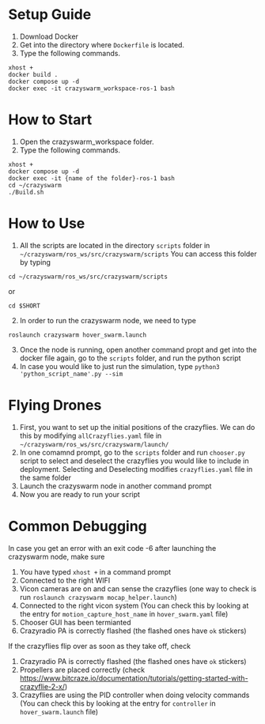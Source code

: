 # Setup Guide
1. Download Docker 
2. Get into the directory where `Dockerfile` is located.
2. Type the following commands.
```
xhost +
docker build .
docker compose up -d
docker exec -it crazyswarm_workspace-ros-1 bash
```

# How to Start
1. Open the crazyswarm_workspace folder.
2. Type the following commands.
```
xhost +
docker compose up -d
docker exec -it {name of the folder}-ros-1 bash
cd ~/crazyswarm
./Build.sh
```

# How to Use
1. All the scripts are located in the directory `scripts` folder in `~/crazyswarm/ros_ws/src/crazyswarm/scripts`
You can access this folder by typing 
```
cd ~/crazyswarm/ros_ws/src/crazyswarm/scripts
```
or
```
cd $SHORT
```

2. In order to run the crazyswarm node, we need to type
```
roslaunch crazyswarm hover_swarm.launch
```
3. Once the node is running, open another command propt and get into the docker file again, go to the `scripts` folder, and run the python script
4. In case you would like to just run the simulation, type `python3 'python_script_name'.py --sim`


# Flying Drones
1. First, you want to set up the initial positions of the crazyflies. We can do this by modifying `allCrazyflies.yaml` file in `~/crazyswarm/ros_ws/src/crazyswarm/launch/` 
2. In one comamnd prompt, go to the `scripts` folder and run `chooser.py` script to select and deselect the crazyflies you would like to include in deployment. Selecting and Deselecting modifies `crazyflies.yaml` file in the same folder
3. Launch the crazyswarm node in another command prompt
4. Now you are ready to run your script


# Common Debugging
In case you get an error with an exit code -6 after launching the crazyswarm node, make sure 
1. You have typed ```xhost +``` in a command prompt
2. Connected to the right WIFI
3. Vicon cameras are on and can sense the crazyflies (one way to check is run `roslaunch crazyswarm mocap_helper.launch`)
4. Connected to the right vicon system (You can check this by looking at the entry for `motion_capture_host_name` in `hover_swarm.yaml` file)
5. Chooser GUI has been termianted
6. Crazyradio PA is correctly flashed (the flashed ones have `ok` stickers)

If the crazyflies flip over as soon as they take off, check 
1. Crazyradio PA is correctly flashed (the flashed ones have `ok` stickers)
2. Propellers are placed correctly (check https://www.bitcraze.io/documentation/tutorials/getting-started-with-crazyflie-2-x/)
3. Crazyflies are using the PID controller when doing velocity commands (You can check this by looking at the entry for `controller` in `hover_swarm.launch` file)

